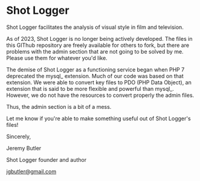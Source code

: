 Shot Logger
==========

Shot Logger facilitates the analysis of visual style in film and television.

As of 2023, Shot Logger is no longer being actively developed. The files in
this GIThub repository are freely available for others to fork, but
there are problems with the admin section that are not going to be solved
by me. Please use them for whatever you'd like.

The demise of Shot Logger as a functioning service began when PHP 7
deprecated the mysql_ extension. Much of our code was based on that extension.
We were able to convert key files to PDO (PHP Data Object), an extension that
is said to be more flexible and powerful than mysql_. However, we do not
have the resources to convert properly the admin files.

Thus, the admin section is a bit of a mess. 

Let me know if you're able to make something useful out of Shot Logger's
files!

Sincerely,

Jeremy Butler

Shot Logger founder and author

jgbutler@gmail.com

